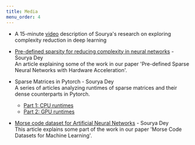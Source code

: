 ```yaml
---
title: Media
menu_order: 4
---
```


- A 15-minute [video](https://youtu.be/jYymU_VFWnM) description of Sourya's research on exploring complexity reduction in deep learning

- [Pre-defined sparsity for reducing complexity in neural networks](https://towardsdatascience.com/pre-defined-sparsity-for-reducing-complexity-in-neural-networks-55b0e85a1b54) - Sourya Dey<br>
An article explaining some of the work in our paper 'Pre-defined Sparse Neural Networks with Hardware Acceleration'.

- Sparse Matrices in Pytorch - Sourya Dey<br>
A series of articles analyzing runtimes of sparse matrices and their dense counterparts in Pytorch.
  - [Part 1: CPU runtimes](https://towardsdatascience.com/sparse-matrices-in-pytorch-be8ecaccae6)
  - [Part 2: GPU runtimes](https://towardsdatascience.com/sparse-matrices-in-pytorch-part-2-gpus-fd9cc0725b71)

- [Morse code dataset for Artificial Neural Networks](https://cobaltfolly.wordpress.com/2017/10/15/morse-code-dataset-for-artificial-neural-networks/) - Sourya Dey<br>
This article explains some part of the work in our paper 'Morse Code Datasets for Machine Learning'.
